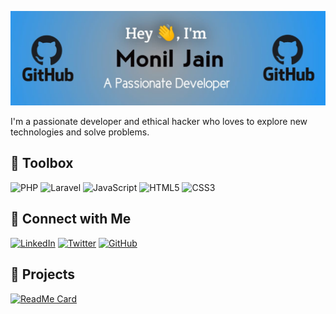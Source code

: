 ![Monil's GitHub Banner](https://github.com/rockstarmonil/rockstarmonil/blob/main/WhatsApp%20Image%202024-07-09%20at%2016.16.12_98b2bc99.jpg)

I'm a passionate developer and ethical hacker who loves to explore new technologies and solve problems. 

## 🧰 Toolbox

![PHP](https://img.shields.io/badge/-PHP-777BB4?style=for-the-badge&logo=php&logoColor=white)
![Laravel](https://img.shields.io/badge/-Laravel-FF2D20?style=for-the-badge&logo=laravel&logoColor=white)
![JavaScript](https://img.shields.io/badge/-JavaScript-F7DF1E?style=for-the-badge&logo=javascript&logoColor=black)
![HTML5](https://img.shields.io/badge/-HTML5-E34F26?style=for-the-badge&logo=html5&logoColor=white)
![CSS3](https://img.shields.io/badge/-CSS3-1572B6?style=for-the-badge&logo=css3&logoColor=white)

## 🔗 Connect with Me

[![LinkedIn](https://img.shields.io/badge/-LinkedIn-0A66C2?style=for-the-badge&logo=linkedin&logoColor=white)](https://www.linkedin.com/in/yourprofile)
[![Twitter](https://img.shields.io/badge/-Twitter-1DA1F2?style=for-the-badge&logo=twitter&logoColor=white)](https://twitter.com/yourtwitterhandle)
[![GitHub](https://img.shields.io/badge/-GitHub-181717?style=for-the-badge&logo=github&logoColor=white)](https://github.com/rockstarmonil)

## 🌟 Projects

[![ReadMe Card](https://github-readme-stats.vercel.app/api/pin/?username=rockstarmonil&repo=newphpproject&theme=radical)](https://github.com/rockstarmonil/newphpproject)
